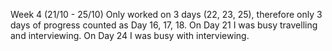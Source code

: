 Week 4 (21/10 - 25/10)
Only worked on 3 days (22, 23, 25), therefore only 3 days of progress counted as Day 16, 17, 18.
On Day 21 I was busy travelling and interviewing.
On Day 24 I was busy with interviewing.